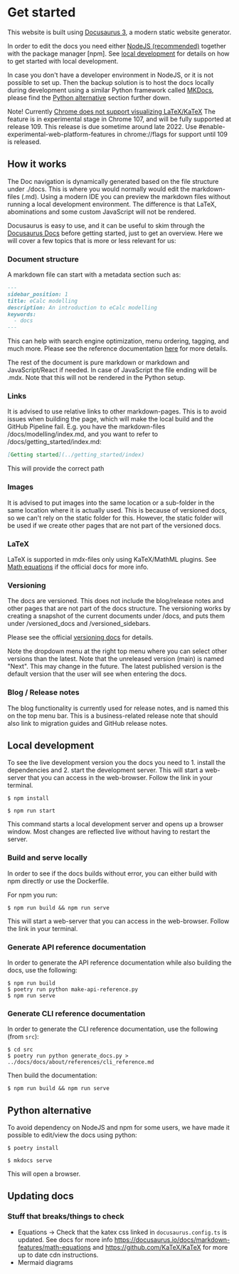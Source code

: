 # Get started

This website is built using [Docusaurus 3](https://docusaurus.io/), a modern static website generator.

In order to edit the docs you need either [NodeJS (recommended)](https://nodejs.org/en/download/) together with
the package manager [npm]. See [local development](#local-development) for details on how to get started with local development.

In case you don't have a developer environment in NodeJS, or it is not possible to set up. Then the backup solution
is to host the docs locally during development using a similar Python framework called [MKDocs](https://www.mkdocs.org/), please
find the [Python alternative](#python-alternative) section further down.

Note! Currently [Chrome does not support visualizing LaTeX/KaTeX](https://developer.mozilla.org/en-US/docs/Web/MathML/Element/semantics#browser_compatibility)
The feature is in experimental stage in Chrome 107, and will be fully supported at release 109. This release is due sometime
around late 2022. Use #enable-experimental-web-platform-features in chrome://flags for support until 109 is released.

## How it works

The Doc navigation is dynamically generated based on the file structure under ./docs. This is where you would normally
would edit the markdown-files (.md). Using a modern IDE you can preview the markdown files without running a local
development environment. The difference is that LaTeX, abominations and some custom JavaScript will not be rendered.

Docusaurus is easy to use, and it can be useful to skim through the [Docusaurus Docs](https://docusaurus.io/docs/category/getting-started)
before getting started, just to get an overview. Here we will cover a few topics that is more or less relevant for us:

### Document structure

A markdown file can start with a metadata section such as:

~~~~~~~~markdown
---
sidebar_position: 1
title: eCalc modelling
description: An introduction to eCalc modelling
keywords:
  - docs
---
~~~~~~~~

This can help with search engine optimization, menu ordering, tagging, and much more. Please see the reference documentation
[here](https://docusaurus.io/docs/api/plugins/@docusaurus/plugin-content-docs#markdown-front-matter) for more details.

The rest of the document is pure markdown or markdown and JavaScript/React if needed. In case of JavaScript the file
ending will be .mdx. Note that this will not be rendered in the Python setup.

### Links

It is advised to use relative links to other markdown-pages. This is to avoid issues when building the page, which will
make the local build and the GitHub Pipeline fail. E.g. you have the markdown-files /docs/modelling/index.md,
and you want to refer to /docs/getting_started/index.md:

~~~~~~~~markdown
[Getting started](../getting_started/index)
~~~~~~~~

This will provide the correct path

### Images

It is advised to put images into the same location or a sub-folder in the same location where it is actually used.
This is because of versioned docs, so we can't rely on the static folder for this. However, the static folder will
be used if we create other pages that are not part of the versioned docs.

### LaTeX

LaTeX is supported in mdx-files only using KaTeX/MathML plugins. See [Math equations](https://docusaurus.io/docs/markdown-features/math-equations)
if the official docs for more info.

### Versioning

The docs are versioned. This does not include the blog/release notes and other pages that are not part of the docs
structure. The versioning works by creating a snapshot of the current documents under /docs, and puts them under
/versioned_docs and /versioned_sidebars.

Please see the official [versioning docs](https://docusaurus.io/docs/versioning) for details.

Note the dropdown menu at the right top menu where you can select other versions than the latest. Note that the
unreleased version (main) is named "Next". This may change in the future. The latest published version is the
default version that the user will see when entering the docs.

### Blog / Release notes

The blog functionality is currently used for release notes, and is named this on the top menu bar. This is a
business-related release note that should also link to migration guides and GitHub release notes.

## Local development

To see the live development version you the docs you need to 1. install the dependencies and 2. start the development
server. This will start a web-server that you can access in the web-browser. Follow the link in your terminal.
```
$ npm install
```
```
$ npm run start
```

This command starts a local development server and opens up a browser window. Most changes are reflected live without having to restart the server.

### Build and serve locally
In order to see if the docs builds without error, you can either build with npm directly or use the Dockerfile.

For npm you run:
```
$ npm run build && npm run serve
```

This will start a web-server that you can access in the web-browser. Follow the link in your terminal.

### Generate API reference documentation
In order to generate the API reference documentation while also building the docs, use the following:
```
$ npm run build
$ poetry run python make-api-reference.py
$ npm run serve
```

### Generate CLI reference documentation
In order to generate the CLI reference documentation, use the following (from `src`):
```
$ cd src
$ poetry run python generate_docs.py > ../docs/docs/about/references/cli_reference.md
```

Then build the documentation:
```
$ npm run build && npm run serve
```

## Python alternative
To avoid dependency on NodeJS and npm for some users, we have made it possible to edit/view the docs using python:

```
$ poetry install
```

```
$ mkdocs serve
```

This will open a browser.

## Updating docs

### Stuff that breaks/things to check

- Equations -> Check that the katex css linked in `docusaurus.config.ts` is updated. See docs for more info https://docusaurus.io/docs/markdown-features/math-equations and https://github.com/KaTeX/KaTeX for more up to date cdn instructions.
- Mermaid diagrams
